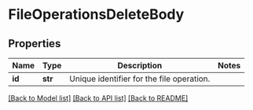 # FileOperationsDeleteBody

## Properties
Name | Type | Description | Notes
------------ | ------------- | ------------- | -------------
**id** | **str** | Unique identifier for the file operation. | 

[[Back to Model list]](../README.md#documentation-for-models) [[Back to API list]](../README.md#documentation-for-api-endpoints) [[Back to README]](../README.md)

